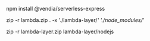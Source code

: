 npm install @vendia/serverless-express

zip -r lambda.zip . -x './lambda-layer/*' './node_modules/*'

zip -r lambda-layer.zip lambda-layer/nodejs

